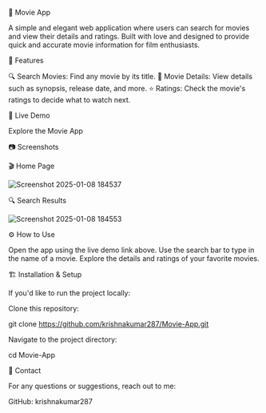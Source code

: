 🎥 Movie App


A simple and elegant web application where users can search for movies and view their details and ratings. Built with love and designed to provide quick and accurate movie information for film enthusiasts.



📝 Features


🔍 Search Movies: Find any movie by its title.
📖 Movie Details: View details such as synopsis, release date, and more.
⭐ Ratings: Check the movie's ratings to decide what to watch next.



🚀 Live Demo


Explore the Movie App



📷 Screenshots


🎬 Home Page

 ![Screenshot 2025-01-08 184537](https://github.com/user-attachments/assets/5105180f-177c-43aa-849c-28611c7965c4)

🔍 Search Results

![Screenshot 2025-01-08 184553](https://github.com/user-attachments/assets/f426325b-def3-4685-b5bc-95332a8746eb)





⚙️ How to Use

Open the app using the live demo link above.
Use the search bar to type in the name of a movie.
Explore the details and ratings of your favorite movies.


🏗️ Installation & Setup

If you'd like to run the project locally:

Clone this repository:

git clone https://github.com/krishnakumar287/Movie-App.git

Navigate to the project directory:

cd Movie-App


📧 Contact

For any questions or suggestions, reach out to me:

GitHub: krishnakumar287

[Live Demo]: https://krishnakumar287.github.io/Movie-App/

